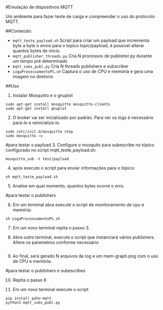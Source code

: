 #Emulação de dispositivos MQTT

Um ambiente para fazer teste de carga e compreender o uso do protocolo MQTT. 

##Conteúdo:

- `mqtt_teste_payload.sh` Script para criar um payload que incrementa byte a byte o envio para o topico topic/payload, é possivel alterar quantos bytes de início.
- `mqtt_publisher_threads.py` Cria N processos de publisher.py durante um tempo pré determinado
- `mqtt_subs_publ.py` Cria N threads publishers e subscriber 
- `LogaProcessamentoPS.sh` Captura o uso de CPU e memória e gera uma imagem no diretorio 



##Uso

1. Instalar  Mosquitto e o gnuplot
```
sudo apt-get install mosquitto mosquitto-clients
sudo apt-get install gnuplot
```

2. O broker vai ser inicializado por padrão.  Para ver os logs é necessário
pará-lo e reinicializá-lo.

```
sudo /etc/init.d/mosquitto stop
sudo mosquitto –v
```

#para testar o payload
3. Configure o mosquito para subescribe no tópico configurado no script mqtt_teste_payload.sh:
```
mosquitto_sub -t test/payload
```

4. após execute o script para enviar informações para o tópico:
```
sh mqtt_teste_payload.sh
```

5. Analise em qual momento, quantos bytes ocorre o erro.

#para testar o publishers

6. Em um terminal abra execute o script de monitoramento de cpu e memória:

```
sh LogaProcessamentoPS.sh
```

7. Em um novo terminal repita o passo 3.

8. Abra outro terminal, execute o script que instanciará vários publishers. Altere os parametros conforme necessário
 ```python3 mqtt_publisher_threadsT.py --broker localhost --topic test/payload --frequency 1000 --threads 50 --increment 50 --max-threads 10000
```

9. Ao final, será gerado N arquivos de log e um mem-graph.png com o uso de CPU e memória.

#para testar o publishers e subescribes

10. Repita o passo 6

11. Em um novo terminal execute o script
```
pip install paho-mqtt
python3 mqtt_subs_publ.py

```